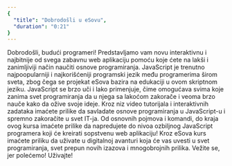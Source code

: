 ```yaml
---
{
  "title": "Dobrodošli u eSovu",
  "duration": "0:21"
}
---
```


Dobrodošli, budući programeri! Predstavljamo vam novu interaktivnu i najbitnije od svega zabavnu web aplikaciju pomoću koje ćete na lakši i zanimljiviji način naučiti osnove programiranja. JavaScript je trenutno najpoopularniji i najkorišćeniji programski jezik među programerima širom sveta, zbog čega se projekat eSova bazira na edukaciji u ovom skriptnom jeziku. JavaScript se brzo uči i lako primenjuje, čime omogućava svima koje zanima svet programiranja da u njega sa lakoćom zakorače i veoma brzo nauče kako da ožive svoje ideje. Kroz niz video tutorijala i interaktivnih zadataka imaćete prilike da savladate osnove programiranja u JavaScript-u i spremno zakoračite u svet IT-ja. Od osnovnih pojmova i komandi, do kraja ovog kursa imaćete prilike da napredujete do nivoa ozbiljnog JavaScript programera koji će kreirati sopstvenu web aplikaciju! Kroz eSova kurs imaćete priliku da uživate u digitalnoj avanturi koja će vas uvesti u svet programiranja, svet prepun novih izazova i  mnogobrojnih prilika. Vežite se, jer polećemo! Uživajte!
